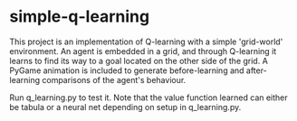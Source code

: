 # simple-q-learning

This project is an implementation of Q-learning with a simple 'grid-world' environment. An agent is embedded in a grid, and through Q-learning it learns to find its way to a goal located on the other side of the grid. A PyGame animation is included to generate before-learning and after-learning comparisons of the agent's behaviour.

Run q_learning.py to test it. Note that the value function learned can either be tabula or a neural net depending on setup in q_learning.py.
